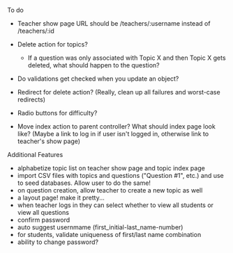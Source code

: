 To do
- Teacher show page URL should be /teachers/:username instead of /teachers/:id

- Delete action for topics?
    * If a question was only associated with Topic X and then Topic X gets deleted, what should happen to the question?

- Do validations get checked when you update an object?

- Redirect for delete action? (Really, clean up all failures and worst-case redirects)

- Radio buttons for difficulty?

- Move index action to parent controller? What should index page look like? (Maybe a link to log in if user isn't logged in, otherwise link to teacher's show page)


Additional Features
- alphabetize topic list on teacher show page and topic index page
- import CSV files with topics and questions ("Question #1", etc.) and use to seed databases. Allow user to do the same!
- on question creation, allow teacher to create a new topic as well
- a layout page! make it pretty...
- when teacher logs in they can select whether to view all students or view all questions
- confirm password 
- auto suggest usernmame (first_initial-last_name-number)
- for students, validate uniqueness of first/last name combination
- ability to change password?

